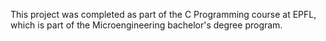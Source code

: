

This project was completed as part of the C Programming course at EPFL, which is part of the Microengineering bachelor's degree program.
